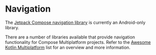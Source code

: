 # Navigation

The [Jetpack Compose navigation library](https://developer.android.com/jetpack/compose/navigation) is currently an Android-only library.

There are a number of libraries available that provide navigation functionality for Compose Multiplatform projects. Refer to the [Awesome Kotlin Multiplatform](https://github.com/terrakok/kmm-awesome#-compose-ui) list for an overview and more information.